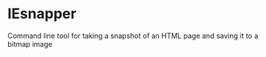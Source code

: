 IEsnapper
=========

Command line tool for taking a snapshot of an HTML page and saving it to a bitmap image